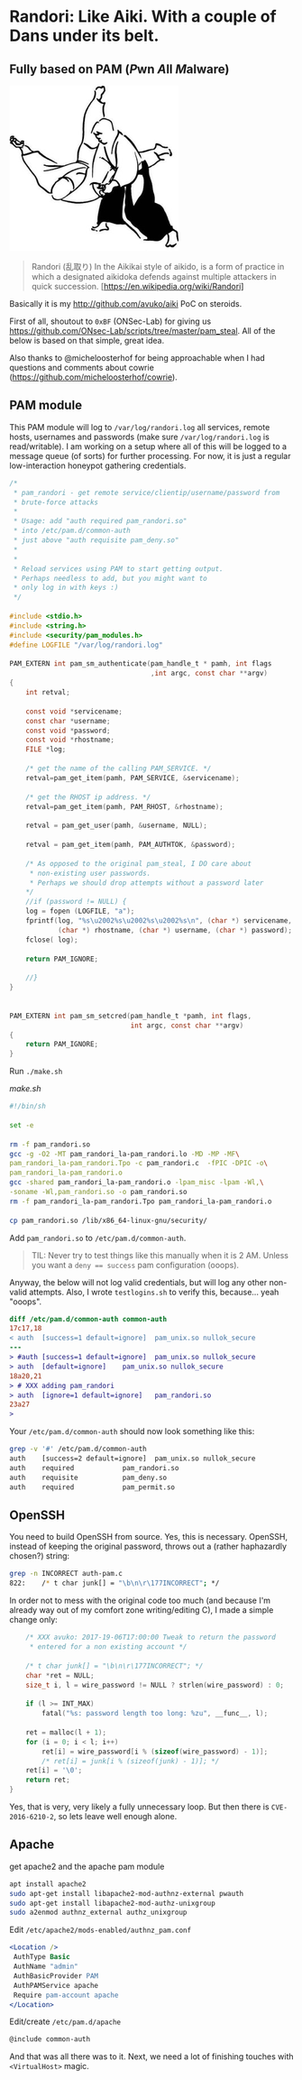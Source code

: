 # Randori: Like Aiki. With a couple of Dans under its belt.

## Fully based on PAM (*P*wn *A*ll *M*alware)

![randori](randori.jpg)

> Randori (乱取り) In the Aikikai style of aikido, is a form of practice in which
> a designated aikidoka defends against multiple attackers in quick succession.
> [https://en.wikipedia.org/wiki/Randori]

Basically it is my http://github.com/avuko/aiki PoC on steroids.

First of all, shoutout to `0xBF` (ONSec-Lab) for giving us
https://github.com/ONsec-Lab/scripts/tree/master/pam_steal.
All of the below is based on that simple, great idea.

Also thanks to @micheloosterhof for being approachable when I had questions
and comments about cowrie (https://github.com/micheloosterhof/cowrie).

## PAM module

This PAM module will log to `/var/log/randori.log` all services, remote hosts, usernames and
passwords (make sure `/var/log/randori.log` is read/writable). I am working on a setup where
all of this will be logged to a message queue (of sorts) for further processing.
For now, it is just a regular low-interaction honeypot gathering credentials.

```c
/*
 * pam_randori - get remote service/clientip/username/password from
 * brute-force attacks
 *
 * Usage: add "auth required pam_randori.so"
 * into /etc/pam.d/common-auth
 * just above "auth requisite pam_deny.so"
 *
 *
 * Reload services using PAM to start getting output.
 * Perhaps needless to add, but you might want to
 * only log in with keys :)
 */

#include <stdio.h>
#include <string.h>
#include <security/pam_modules.h>
#define LOGFILE "/var/log/randori.log"

PAM_EXTERN int pam_sm_authenticate(pam_handle_t * pamh, int flags
                                   ,int argc, const char **argv)
{
    int retval;

    const void *servicename;
    const char *username;
    const void *password;
    const void *rhostname;
    FILE *log;

    /* get the name of the calling PAM_SERVICE. */
    retval=pam_get_item(pamh, PAM_SERVICE, &servicename);

    /* get the RHOST ip address. */
    retval=pam_get_item(pamh, PAM_RHOST, &rhostname);

    retval = pam_get_user(pamh, &username, NULL);

    retval = pam_get_item(pamh, PAM_AUTHTOK, &password);

    /* As opposed to the original pam_steal, I DO care about
     * non-existing user passwords.
     * Perhaps we should drop attempts without a password later
    */
    //if (password != NULL) {
    log = fopen (LOGFILE, "a");
    fprintf(log, "%s\u2002%s\u2002%s\u2002%s\n", (char *) servicename,
            (char *) rhostname, (char *) username, (char *) password);
    fclose( log);

    return PAM_IGNORE;

    //}
}


PAM_EXTERN int pam_sm_setcred(pam_handle_t *pamh, int flags,
                              int argc, const char **argv)
{
    return PAM_IGNORE;
}
```

Run `./make.sh`

*make.sh*

```bash
#!/bin/sh

set -e

rm -f pam_randori.so
gcc -g -O2 -MT pam_randori_la-pam_randori.lo -MD -MP -MF\
pam_randori_la-pam_randori.Tpo -c pam_randori.c  -fPIC -DPIC -o\
pam_randori_la-pam_randori.o
gcc -shared pam_randori_la-pam_randori.o -lpam_misc -lpam -Wl,\
-soname -Wl,pam_randori.so -o pam_randori.so
rm -f pam_randori_la-pam_randori.Tpo pam_randori_la-pam_randori.o

cp pam_randori.so /lib/x86_64-linux-gnu/security/
```

Add `pam_randori.so` to `/etc/pam.d/common-auth`.

> TIL: Never try to test things like this manually when it is 2 AM. Unless you want a
> `deny == success` pam configuration (ooops).

Anyway, the below will not log valid credentials, but will log any other non-valid
attempts. Also, I wrote `testlogins.sh` to verify this, because... yeah "ooops".


```diff
diff /etc/pam.d/common-auth common-auth
17c17,18
< auth	[success=1 default=ignore]	pam_unix.so nullok_secure
---
> #auth	[success=1 default=ignore]	pam_unix.so nullok_secure
> auth	[default=ignore]	pam_unix.so nullok_secure
18a20,21
> # XXX adding pam_randori
> auth 	[ignore=1 default=ignore] 	pam_randori.so
23a27
>
```

Your `/etc/pam.d/common-auth` should now look something like this:

```bash
grep -v '#' /etc/pam.d/common-auth
auth	[success=2 default=ignore]	pam_unix.so nullok_secure
auth	required			pam_randori.so
auth	requisite			pam_deny.so
auth	required			pam_permit.so

```

## OpenSSH

You need to build OpenSSH from source.
Yes, this is necessary. OpenSSH, instead of keeping the original password,
throws out a (rather haphazardly chosen?) string:

```bash
grep -n INCORRECT auth-pam.c
822:	/* t char junk[] = "\b\n\r\177INCORRECT"; */
```

In order not to mess with the original code too much (and because I'm already way
out of my comfort zone writing/editing C), I made a simple change only:

```c
	/* XXX avuko: 2017-19-06T17:00:00 Tweak to return the password
     * entered for a non existing account */

	/* t char junk[] = "\b\n\r\177INCORRECT"; */
	char *ret = NULL;
	size_t i, l = wire_password != NULL ? strlen(wire_password) : 0;

	if (l >= INT_MAX)
		fatal("%s: password length too long: %zu", __func__, l);

	ret = malloc(l + 1);
	for (i = 0; i < l; i++)
		ret[i] = wire_password[i % (sizeof(wire_password) - 1)];
		/* ret[i] = junk[i % (sizeof(junk) - 1)]; */
	ret[i] = '\0';
	return ret;
}
```

Yes, that is very, very likely a fully unnecessary loop. But then there is
`CVE-2016-6210-2`, so lets leave well enough alone.


## Apache

get apache2 and the apache pam module

```bash
apt install apache2
sudo apt-get install libapache2-mod-authnz-external pwauth
sudo apt-get install libapache2-mod-authz-unixgroup
sudo a2enmod authnz_external authz_unixgroup
```

Edit `/etc/apache2/mods-enabled/authnz_pam.conf`

```apache
<Location />
 AuthType Basic
 AuthName "admin"
 AuthBasicProvider PAM
 AuthPAMService apache
 Require pam-account apache
</Location>
```

Edit/create `/etc/pam.d/apache`

```email
@include common-auth
```

And that was all there was to it. Next, we need a lot of finishing touches with
`<VirtualHost>` magic.


